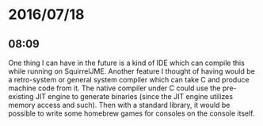 # 2016/07/18

## 08:09

One thing I can have in the future is a kind of IDE which can compile this
while running on SquirrelJME. Another feature I thought of having would be
a retro-system or general system compiler which can take C and produce machine
code from it. The native compiler under C could use the pre-existing JIT
engine to generate binaries (since the JIT engine utilizes memory access and
such). Then with a standard library, it would be possible to write some
homebrew games for consoles on the console itself.

